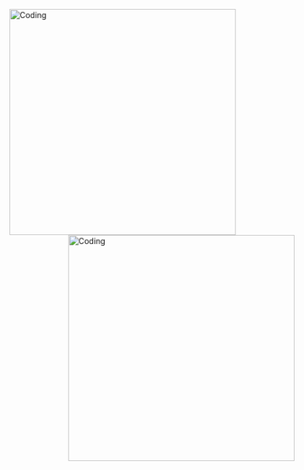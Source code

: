 <img align="left" alt="Coding" width="400" src="https://media0.giphy.com/media/PuvJVM5w0wu6QEUWfq/giphy.gif
 cid=ecf05e47pqe959nbbbmx1tg0vbam4gmqr7cqe3t2hm7q5wak&ep=v1_gifs_search&rid=giphy.gif&ct=g">       <img align="right" alt="Coding" width="400" src="https://media4.giphy.com/media/FhPbyzFSuKmly/giphy.gifcid=ecf05e47rgefp0rhxl2op8jugp05klb5zfeasfpll3td6bgq&ep=v1_gifs_search&rid=giphy.gif&ct=g">     
 
                                                  
